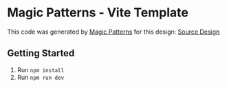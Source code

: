 # Magic Patterns - Vite Template

This code was generated by [Magic Patterns](https://magicpatterns.com) for this design: [Source Design](https://www.magicpatterns.com/c/kubhlwqu6yqbpvhjay5m7p)

## Getting Started

1. Run `npm install`
2. Run `npm run dev`
